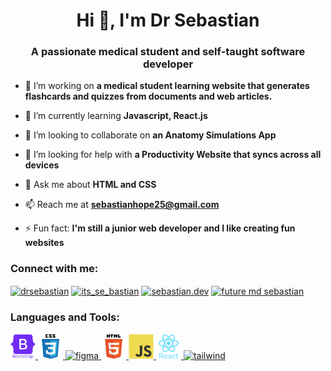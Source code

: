 <h1 align="center">Hi 👋, I'm Dr Sebastian</h1>
<h3 align="center">A passionate medical student and self-taught software developer</h3>

- 🔭 I’m working on **a medical student learning website that generates flashcards and quizzes from documents and web articles.**

- 🌱 I’m currently learning **Javascript, React.js**

- 👯 I’m looking to collaborate on **an Anatomy Simulations App**

- 🤝 I’m looking for help with **a Productivity Website that syncs across all devices**

- 💬 Ask me about **HTML and CSS**

- 📫 Reach me at **sebastianhope25@gmail.com**

- ⚡ Fun fact: **I'm still a junior web developer and I like creating fun websites**

<h3 align="left">Connect with me:</h3>
<p align="left">
<a href="https://linkedin.com/in/drsebastian" target="blank"><img align="center" src="https://raw.githubusercontent.com/rahuldkjain/github-profile-readme-generator/master/src/images/icons/Social/linked-in-alt.svg" alt="drsebastian" height="30" width="40" /></a>
<a href="https://fb.com/its_se_bastian" target="blank"><img align="center" src="https://raw.githubusercontent.com/rahuldkjain/github-profile-readme-generator/master/src/images/icons/Social/facebook.svg" alt="its_se_bastian" height="30" width="40" /></a>
<a href="https://instagram.com/sebastian.dev" target="blank"><img align="center" src="https://raw.githubusercontent.com/rahuldkjain/github-profile-readme-generator/master/src/images/icons/Social/instagram.svg" alt="sebastian.dev" height="30" width="40" /></a>
<a href="https://www.youtube.com/c/future md sebastian" target="blank"><img align="center" src="https://raw.githubusercontent.com/rahuldkjain/github-profile-readme-generator/master/src/images/icons/Social/youtube.svg" alt="future md sebastian" height="30" width="40" /></a>
</p>

<h3 align="left">Languages and Tools:</h3>
<p align="left"> <a href="https://getbootstrap.com" target="_blank" rel="noreferrer"> <img src="https://raw.githubusercontent.com/devicons/devicon/master/icons/bootstrap/bootstrap-plain-wordmark.svg" alt="bootstrap" width="40" height="40"/> </a> <a href="https://www.w3schools.com/css/" target="_blank" rel="noreferrer"> <img src="https://raw.githubusercontent.com/devicons/devicon/master/icons/css3/css3-original-wordmark.svg" alt="css3" width="40" height="40"/> </a> <a href="https://www.figma.com/" target="_blank" rel="noreferrer"> <img src="https://www.vectorlogo.zone/logos/figma/figma-icon.svg" alt="figma" width="40" height="40"/> </a> <a href="https://www.w3.org/html/" target="_blank" rel="noreferrer"> <img src="https://raw.githubusercontent.com/devicons/devicon/master/icons/html5/html5-original-wordmark.svg" alt="html5" width="40" height="40"/> </a> <a href="https://developer.mozilla.org/en-US/docs/Web/JavaScript" target="_blank" rel="noreferrer"> <img src="https://raw.githubusercontent.com/devicons/devicon/master/icons/javascript/javascript-original.svg" alt="javascript" width="40" height="40"/> </a> <a href="https://reactjs.org/" target="_blank" rel="noreferrer"> <img src="https://raw.githubusercontent.com/devicons/devicon/master/icons/react/react-original-wordmark.svg" alt="react" width="40" height="40"/> </a> <a href="https://tailwindcss.com/" target="_blank" rel="noreferrer"> <img src="https://www.vectorlogo.zone/logos/tailwindcss/tailwindcss-icon.svg" alt="tailwind" width="40" height="40"/> </a> </p>
